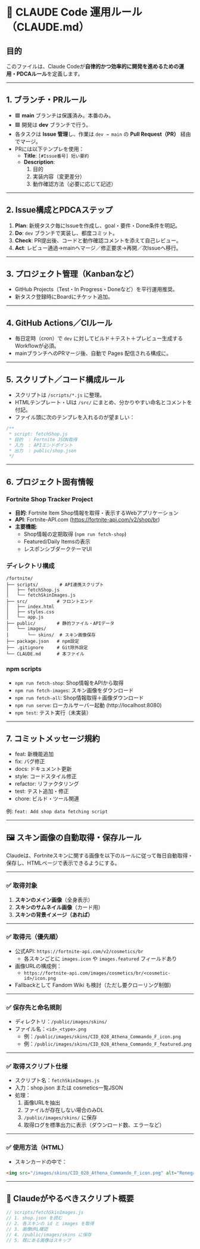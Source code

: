 # 🧠 CLAUDE Code 運用ルール（CLAUDE.md）

## 目的
このファイルは、Claude Codeが**自律的かつ効率的に開発を進めるための運用・PDCAルール**を定義します。

---

## 1. ブランチ・PRルール
- 🟦 **main** ブランチは保護済み。本番のみ。
- 🟩 開発は **dev** ブランチで行う。
- 各タスクは **Issue 管理**し、作業は `dev → main` の **Pull Request（PR）** 経由でマージ。
- PRには以下テンプレを使用：
  - **Title**: `[#Issue番号] 短い要約`
  - **Description**:
    1. 目的
    2. 実装内容（変更差分）
    3. 動作確認方法（必要に応じて記述）

---

## 2. Issue構成とPDCAステップ

1. **Plan**: 新規タスク毎にIssueを作成し、goal・要件・Done条件を明記。
2. **Do**: `dev` ブランチで実装し、都度コミット。
3. **Check**: PR提出後、コードと動作確認コメントを添えて自己レビュー。
4. **Act**: レビュー通過→mainへマージ／修正要求→再開／次Issueへ移行。

---

## 3. プロジェクト管理（Kanbanなど）
- GitHub Projects（Test・In Progress・Doneなど）を平行運用推奨。
- 新タスク登録時にBoardにチケット追加。

---

## 4. GitHub Actions／CIルール
- 毎日定時（cron）で `dev` に対してビルド＋テスト＋プレビュー生成するWorkflowが必須。
- mainブランチへのPRマージ後、自動で Pages 配信される構成に。

---

## 5. スクリプト／コード構成ルール
- スクリプトは `/scripts/*.js` に整理。
- HTMLテンプレート・UIは `/src/` にまとめ、分かりやすい命名とコメントを付記。
- ファイル頭に次のテンプレを入れるのが望ましい：

```js
/**
 * script: fetchShop.js
 * 目的  : Fortnite JSON取得
 * 入力  : APIエンドポイント
 * 出力  : public/shop.json
 */
```

---

## 6. プロジェクト固有情報

### Fortnite Shop Tracker Project
- **目的**: Fortnite Item Shop情報を取得・表示するWebアプリケーション
- **API**: Fortnite-API.com (https://fortnite-api.com/v2/shop/br)
- **主要機能**:
  - Shop情報の定期取得 (`npm run fetch-shop`)
  - Featured/Daily Itemsの表示
  - レスポンシブダークテーマUI

### ディレクトリ構成
```
/fortnite/
├── scripts/        # API連携スクリプト
│   ├── fetchShop.js
│   └── fetchSkinImages.js
├── src/           # フロントエンド
│   ├── index.html
│   ├── styles.css
│   └── app.js
├── public/        # 静的ファイル・APIデータ
│   └── images/
│       └── skins/  # スキン画像保存
├── package.json   # npm設定
├── .gitignore     # Git除外設定
└── CLAUDE.md      # 本ファイル
```

### npm scripts
- `npm run fetch-shop`: Shop情報をAPIから取得
- `npm run fetch-images`: スキン画像をダウンロード
- `npm run fetch-all`: Shop情報取得＋画像ダウンロード
- `npm run serve`: ローカルサーバー起動 (http://localhost:8080)
- `npm test`: テスト実行（未実装）

---

## 7. コミットメッセージ規約
- feat: 新機能追加
- fix: バグ修正
- docs: ドキュメント更新
- style: コードスタイル修正
- refactor: リファクタリング
- test: テスト追加・修正
- chore: ビルド・ツール関連

例: `feat: Add shop data fetching script`

---

## 🖼️ スキン画像の自動取得・保存ルール

Claudeは、Fortniteスキンに関する画像を以下のルールに従って毎日自動取得・保存し、HTMLページで表示できるようにする。

---

### ✅ 取得対象

1. **スキンのメイン画像**（全身表示）
2. **スキンのサムネイル画像**（カード用）
3. **スキンの背景イメージ（あれば）**

---

### ✅ 取得元（優先順）

- 公式API: `https://fortnite-api.com/v2/cosmetics/br`
  - 各スキンごとに `images.icon` や `images.featured` フィールドあり
- 画像URLの構成例：
  - `https://fortnite-api.com/images/cosmetics/br/<cosmetic-id>/icon.png`
- Fallbackとして Fandom Wiki も検討（ただし要クローリング制御）

---

### ✅ 保存先と命名規則

- ディレクトリ：`/public/images/skins/`
- ファイル名：`<id>_<type>.png`
  - 例：`/public/images/skins/CID_028_Athena_Commando_F_icon.png`
  - 例：`/public/images/skins/CID_028_Athena_Commando_F_featured.png`

---

### ✅ 取得スクリプト仕様

- スクリプト名：`fetchSkinImages.js`
- 入力：shop.json または cosmetics一覧JSON
- 処理：
  1. 画像URLを抽出
  2. ファイルが存在しない場合のみDL
  3. `/public/images/skins/` に保存
  4. 取得ログを標準出力に表示（ダウンロード数、エラーなど）

---

### ✅ 使用方法（HTML）

- スキンカードの中で：
```html
<img src="/images/skins/CID_028_Athena_Commando_F_icon.png" alt="Renegade Raider スキン画像" loading="lazy" />
```

---

## 🔁 Claudeがやるべきスクリプト概要

```js
// scripts/fetchSkinImages.js
// 1. shop.json を読む
// 2. 各スキンの id と images を取得
// 3. 画像URL確認
// 4. /public/images/skins に保存
// 5. 既にある画像はスキップ
```